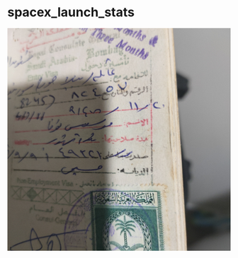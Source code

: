 # spacex_launch_stats
 
![Test Imag 8](https://github.com/mosesnova/spacex_launch_stats/blob/master/IMG20220715033405[1].jpg)
